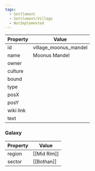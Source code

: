 ```yaml
---
tags:
  - Settlement
  - Settlement/Village
  - NotImplemented
---
```


| Property  | Value                 |
| --------- | --------------------- |
| id        | village_moonus_mandel |
| name      | Moonus Mandel         |
| owner     |                       |
| culture   |                       |
| bound     |                       |
| type      |                       |
| posX      |                       |
| posY      |                       |
| wiki link |                       |
| text      |                       |

### Galaxy
| Property | Value       |
| -------- | ----------- |
| region   | [[Mid Rim]] |
| sector   | [[Bothan]]  |
